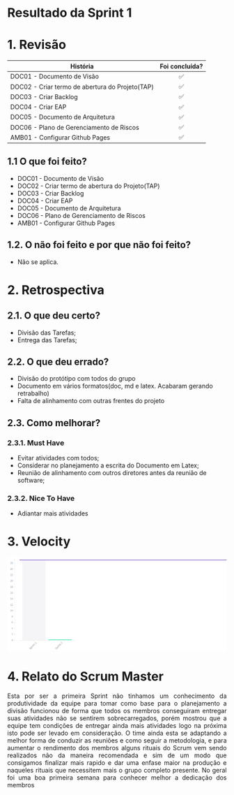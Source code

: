 # Resultado da Sprint 1

# 1. Revisão

| História | Foi concluída? |
| -------- | :----: |
| DOC01 - Documento de Visão | :white_check_mark: |
| DOC02 - Criar termo de abertura do Projeto(TAP) | :white_check_mark: |
| DOC03 - Criar Backlog | :white_check_mark: |
| DOC04 - Criar EAP | :white_check_mark: |
| DOC05 - Documento de Arquitetura | :white_check_mark: |
| DOC06 - Plano de Gerenciamento de Riscos | :white_check_mark: |
| AMB01 - Configurar Github Pages | :white_check_mark: |

## 1.1 O que foi feito?
 * DOC01 - Documento de Visão
 * DOC02 - Criar termo de abertura do Projeto(TAP)
 * DOC03 - Criar Backlog
 * DOC04 - Criar EAP
 * DOC05 - Documento de Arquitetura
 * DOC06 - Plano de Gerenciamento de Riscos
 * AMB01 - Configurar Github Pages

## 1.2. O não foi feito e por que não foi feito?

  *  Não se aplica.

# 2. Retrospectiva

## 2.1. O que deu certo?  

* Divisão das Tarefas;
* Entrega das Tarefas;

## 2.2. O que deu errado?

* Divisão do protótipo com todos do grupo
* Documento em vários formatos(doc, md e latex. Acabaram gerando retrabalho)
* Falta de alinhamento com outras frentes do projeto

## 2.3. Como melhorar?
### 2.3.1. Must Have
* Evitar atividades com todos;
* Considerar no planejamento a escrita do Documento em Latex;
* Reunião de alinhamento com outros diretores antes da reunião de software;

### 2.3.2. Nice To Have
* Adiantar mais atividades

# 3. Velocity
![Sprint 1 - Velocity](../../assets/images/velocity/velocity1.png)

# 4. Relato do Scrum Master
<p align = "justify">Esta por ser a primeira Sprint não tinhamos um conhecimento da produtividade da equipe para tomar como base para o planejamento
a divisão funcionou de forma que todos os membros conseguiram entregar suas atividades  não se sentirem sobrecarregados, porém mostrou que a equipe
tem condições de entregar ainda mais atividades logo na próxima isto pode ser levado em consideração. O time ainda esta se adaptando a melhor
forma de conduzir as reuniões e como seguir a metodologia, e para aumentar o rendimento dos membros alguns rituais do Scrum vem sendo realizados
não da maneira recomendada e sim de um modo que consigamos finalizar mais rapido e dar uma enfase maior na produção e naqueles rituais que necessitem
mais o grupo completo presente. No geral foi uma boa primeira semana para conhecer melhor a dedicação dos membros

